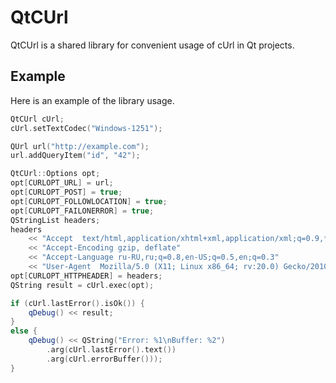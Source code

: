 QtCUrl
======

QtCUrl is a shared library for convenient usage of cUrl in Qt projects.


Example
-------
Here is an example of the library usage.

```c++
QtCUrl cUrl;
cUrl.setTextCodec("Windows-1251");

QUrl url("http://example.com");
url.addQueryItem("id", "42");

QtCUrl::Options opt;
opt[CURLOPT_URL] = url;
opt[CURLOPT_POST] = true;
opt[CURLOPT_FOLLOWLOCATION] = true;
opt[CURLOPT_FAILONERROR] = true;
QStringList headers;
headers
	<< "Accept  text/html,application/xhtml+xml,application/xml;q=0.9,*/*;q=0.8"
	<< "Accept-Encoding	gzip, deflate"
	<< "Accept-Language	ru-RU,ru;q=0.8,en-US;q=0.5,en;q=0.3"
	<< "User-Agent	Mozilla/5.0 (X11; Linux x86_64; rv:20.0) Gecko/20100101 Firefox/20.0"
opt[CURLOPT_HTTPHEADER] = headers;
QString result = cUrl.exec(opt);

if (cUrl.lastError().isOk()) {
	qDebug() << result;
}
else {
	qDebug() << QString("Error: %1\nBuffer: %2")
		.arg(cUrl.lastError().text())
		.arg(cUrl.errorBuffer()));
}
```
